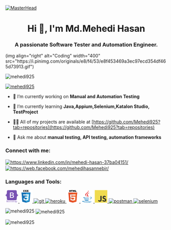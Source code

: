 [![MasterHead](https://media.istockphoto.com/vectors/flat-design-with-people-sqa-software-quality-assurance-acronym-vector-id1292486645)](https://rishavchanda.io)
<h1 align="center">Hi 👋, I'm Md.Mehedi Hasan</h1>
<h3 align="center">A passionate Software Tester and Automation Engineer.</h3>
(img align="right" alt="Coding" width="400" src="https://i.pinimg.com/originals/e8/f4/53/e8f453469a3ec97ecd354df465d73913.gif")


<p align="left"> <img src="https://komarev.com/ghpvc/?username=mehedi925&label=Profile%20views&color=0e75b6&style=flat" alt="mehedi925" /> </p>

<p align="left"> <a href="https://github.com/ryo-ma/github-profile-trophy"><img src="https://github-profile-trophy.vercel.app/?username=mehedi925" alt="mehedi925" /></a> </p>

- 🔭 I’m currently working on **Manual and Automation Testing**

- 🌱 I’m currently learning **Java,Appium,Selenium,Katalon Studio, TestProject**

- 👨‍💻 All of my projects are available at [https://github.com/Mehedi925?tab=repositories](https://github.com/Mehedi925?tab=repositories)

- 💬 Ask me about **manual testing, API testing, automation frameworks**

<h3 align="left">Connect with me:</h3>
<p align="left">
<a href="https://linkedin.com/in/https://www.linkedin.com/in/mehedi-hasan-37ba04151/" target="blank"><img align="center" src="https://raw.githubusercontent.com/rahuldkjain/github-profile-readme-generator/master/src/images/icons/Social/linked-in-alt.svg" alt="https://www.linkedin.com/in/mehedi-hasan-37ba04151/" height="30" width="40" /></a>
<a href="https://fb.com/https://web.facebook.com/mehedihasannebir/" target="blank"><img align="center" src="https://raw.githubusercontent.com/rahuldkjain/github-profile-readme-generator/master/src/images/icons/Social/facebook.svg" alt="https://web.facebook.com/mehedihasannebir/" height="30" width="40" /></a>
</p>

<h3 align="left">Languages and Tools:</h3>
<p align="left"> <a href="https://getbootstrap.com" target="_blank" rel="noreferrer"> <img src="https://raw.githubusercontent.com/devicons/devicon/master/icons/bootstrap/bootstrap-plain-wordmark.svg" alt="bootstrap" width="40" height="40"/> </a> <a href="https://www.w3schools.com/css/" target="_blank" rel="noreferrer"> <img src="https://raw.githubusercontent.com/devicons/devicon/master/icons/css3/css3-original-wordmark.svg" alt="css3" width="40" height="40"/> </a> <a href="https://git-scm.com/" target="_blank" rel="noreferrer"> <img src="https://www.vectorlogo.zone/logos/git-scm/git-scm-icon.svg" alt="git" width="40" height="40"/> </a> <a href="https://heroku.com" target="_blank" rel="noreferrer"> <img src="https://www.vectorlogo.zone/logos/heroku/heroku-icon.svg" alt="heroku" width="40" height="40"/> </a> <a href="https://www.w3.org/html/" target="_blank" rel="noreferrer"> <img src="https://raw.githubusercontent.com/devicons/devicon/master/icons/html5/html5-original-wordmark.svg" alt="html5" width="40" height="40"/> </a> <a href="https://www.java.com" target="_blank" rel="noreferrer"> <img src="https://raw.githubusercontent.com/devicons/devicon/master/icons/java/java-original.svg" alt="java" width="40" height="40"/> </a> <a href="https://developer.mozilla.org/en-US/docs/Web/JavaScript" target="_blank" rel="noreferrer"> <img src="https://raw.githubusercontent.com/devicons/devicon/master/icons/javascript/javascript-original.svg" alt="javascript" width="40" height="40"/> </a> <a href="https://postman.com" target="_blank" rel="noreferrer"> <img src="https://www.vectorlogo.zone/logos/getpostman/getpostman-icon.svg" alt="postman" width="40" height="40"/> </a> <a href="https://www.selenium.dev" target="_blank" rel="noreferrer"> <img src="https://raw.githubusercontent.com/detain/svg-logos/780f25886640cef088af994181646db2f6b1a3f8/svg/selenium-logo.svg" alt="selenium" width="40" height="40"/> </a> </p>

<p><img align="left" src="https://github-readme-stats.vercel.app/api/top-langs?username=mehedi925&show_icons=true&locale=en&layout=compact" alt="mehedi925" /></p>

<p>&nbsp;<img align="center" src="https://github-readme-stats.vercel.app/api?username=mehedi925&show_icons=true&locale=en" alt="mehedi925" /></p>

<p><img align="center" src="https://github-readme-streak-stats.herokuapp.com/?user=mehedi925&" alt="mehedi925" /></p>
